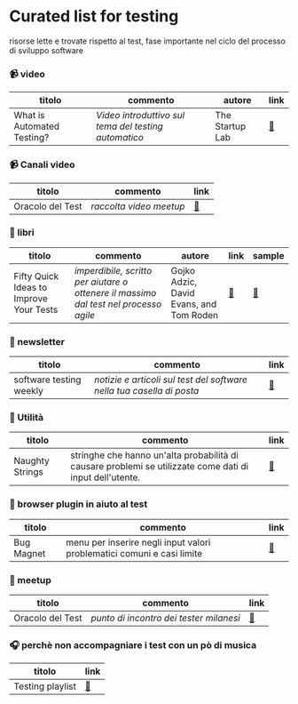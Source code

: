 # Curated list for testing

risorse lette e trovate rispetto al test, fase importante nel ciclo del processo di sviluppo software

### :video_camera: video 
titolo|commento|autore|link
------|--------|------|----
 What is Automated Testing? | _Video introduttivo sul tema del testing automatico_ | The Startup Lab | [:link:](https://www.youtube.com/watch?v=Nd31XiSGJLw)

 ### :video_camera: Canali video 
titolo|commento|link
------|--------|----
 Oracolo del Test | _raccolta video meetup_ | [:link:](https://www.youtube.com/channel/UCUb0vEUgN3xviQujPsZpnRQ/featured)

### :book: libri
titolo|commento|autore|link|sample
------|--------|------|----|------
Fifty Quick Ideas to Improve Your Tests |  _imperdibile, scritto per aiutare o ottenere il massimo dal test nel processo agile_ | Gojko Adzic, David Evans, and Tom Roden | [:link:](https://leanpub.com/50quickideas-tests)| [:link:](https://leanpub.com/50quickideas-tests/read_sample)

### :love_letter: newsletter
titolo|commento|link 
------|--------|----
software testing weekly | _notizie e articoli sul test del software nella tua casella di posta_ | [:link:](https://softwaretestingweekly.com/)

### :gift: Utilità
titolo|commento|link 
------|--------|----
Naughty Strings |stringhe che hanno un'alta probabilità di causare problemi se utilizzate come dati di input dell'utente. |[:link:](https://github.com/minimaxir/big-list-of-naughty-strings)

### :space_invader: browser plugin in aiuto al test
titolo|commento|link 
------|--------|----
Bug Magnet| menu per inserire negli input valori problematici comuni e casi limite |[:link:](https://github.com/gojko/bugmagnet)

### :speech_balloon: meetup
titolo|commento|link 
------|--------|----
Oracolo del Test | _punto di incontro dei tester milanesi_ | [:link:](https://www.meetup.com/it-IT/Oracolo-del-Test/)


### :headphones: perchè non accompagniare i test con un pò di musica
titolo|link 
------|--------
Testing playlist|[:link:](https://open.spotify.com/playlist/0AZq0Dhacu1Cpx4D663gVU?si=-k_MTaBaSrqsl4BNnXAXqQ)